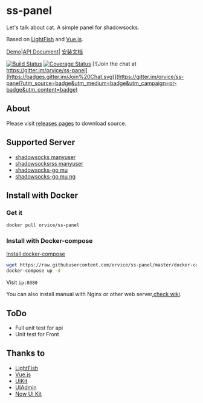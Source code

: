 # ss-panel

Let's talk about cat.  A simple panel for shadowsocks.

Based on [LightFish](https://github.com/Pongtan/LightFish) and [Vue.js](https://vuejs.org).

[Demo](https://demo.sspanel.xyz/)|[API Document](https://doc.sspanel.xyz/)| [安装文档](https://sspanel.xyz/docs)

[![Build Status](https://travis-ci.org/orvice/ss-panel.svg?branch=master)](https://travis-ci.org/orvice/ss-panel) [![Coverage Status](https://coveralls.io/repos/github/orvice/ss-panel/badge.svg?branch=master)](https://coveralls.io/github/orvice/ss-panel?branch=master) [![Join the chat at https://gitter.im/orvice/ss-panel](https://badges.gitter.im/Join%20Chat.svg)](https://gitter.im/orvice/ss-panel?utm_source=badge&utm_medium=badge&utm_campaign=pr-badge&utm_content=badge)

## About

Please visit [releases pages](https://github.com/orvice/ss-panel/releases) to download source.

## Supported Server

* [shadowsocks manyuser](https://github.com/mengskysama/shadowsocks/tree/manyuser)
* [shadowsocksrss manyuser](https://github.com/breakwa11/shadowsocks/tree/manyuser)
* [shadowsocks-go mu](https://github.com/orvice/shadowsocks-go)
* [shadowsocks-go mu ng](https://github.com/catpie/ss-go-mu)

## Install with Docker

### Get it 
```bash
docker pull orvice/ss-panel
```

### Install with Docker-compose

[Install docker-compose](https://docs.docker.com/compose/install/)

```bash
wget https://raw.githubusercontent.com/orvice/ss-panel/master/docker-compose.yml
docker-compose up -d
```

Visit `ip:8080`



You can also install manual with Nginx or other web server,[check wiki](https://github.com/orvice/ss-panel/wiki/Install-with-Nginx).

## ToDo
* Full unit test for api
* Unit test for Front

## Thanks to
* [LightFish](https://github.com/Pongtan/LightFish)
* [Vue.js](https://vuejs.org)
* [UIKit](https://getuikit.com)
* [UIAdmin](https://github.com/ConsoleTVs/UIAdmin)
* [Now UI Kit](https://github.com/creativetimofficial/now-ui-kit)